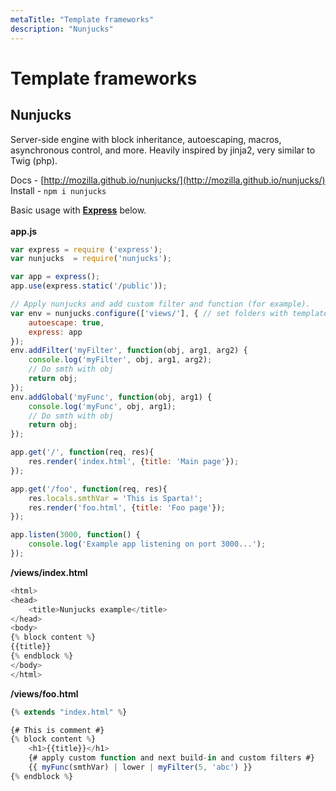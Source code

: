 ```yaml
---
metaTitle: "Template frameworks"
description: "Nunjucks"
---
```


# Template frameworks



## Nunjucks


Server-side engine with block inheritance, autoescaping, macros, asynchronous control, and more. Heavily inspired by jinja2, very similar to Twig (php).

Docs - [http://mozilla.github.io/nunjucks/](http://mozilla.github.io/nunjucks/) <br/>
Install - `npm i nunjucks`<br/>

Basic usage with [**Express**](http://expressjs.com/) below.<br/><br/>
**app.js**

```js
var express = require ('express');
var nunjucks  = require('nunjucks');

var app = express();
app.use(express.static('/public'));

// Apply nunjucks and add custom filter and function (for example). 
var env = nunjucks.configure(['views/'], { // set folders with templates
    autoescape: true, 
    express: app
});
env.addFilter('myFilter', function(obj, arg1, arg2) {
    console.log('myFilter', obj, arg1, arg2);
    // Do smth with obj
    return obj;  
});
env.addGlobal('myFunc', function(obj, arg1) { 
    console.log('myFunc', obj, arg1);
    // Do smth with obj
    return obj;
});

app.get('/', function(req, res){
    res.render('index.html', {title: 'Main page'});    
});

app.get('/foo', function(req, res){
    res.locals.smthVar = 'This is Sparta!';
    res.render('foo.html', {title: 'Foo page'});    
});

app.listen(3000, function() {
    console.log('Example app listening on port 3000...');
});

```

**/views/index.html**

```js
<html>
<head>
    <title>Nunjucks example</title>
</head>
<body>
{% block content %} 
{{title}}
{% endblock %}
</body>
</html>

```

**/views/foo.html**

```js
{% extends "index.html" %}

{# This is comment #}
{% block content %}
    <h1>{{title}}</h1>
    {# apply custom function and next build-in and custom filters #}
    {{ myFunc(smthVar) | lower | myFilter(5, 'abc') }} 
{% endblock %}

```

